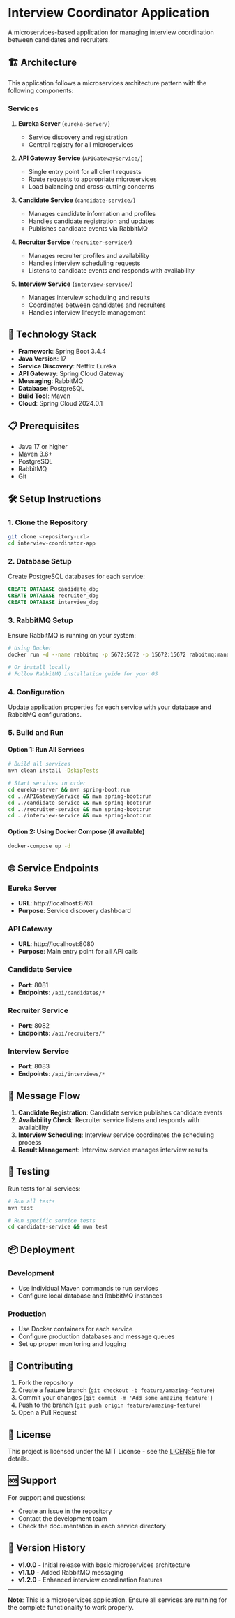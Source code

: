 # Interview Coordinator Application

A microservices-based application for managing interview coordination between candidates and recruiters.

## 🏗️ Architecture

This application follows a microservices architecture pattern with the following components:

### Services

1. **Eureka Server** (`eureka-server/`)
   - Service discovery and registration
   - Central registry for all microservices

2. **API Gateway Service** (`APIGatewayService/`)
   - Single entry point for all client requests
   - Route requests to appropriate microservices
   - Load balancing and cross-cutting concerns

3. **Candidate Service** (`candidate-service/`)
   - Manages candidate information and profiles
   - Handles candidate registration and updates
   - Publishes candidate events via RabbitMQ

4. **Recruiter Service** (`recruiter-service/`)
   - Manages recruiter profiles and availability
   - Handles interview scheduling requests
   - Listens to candidate events and responds with availability

5. **Interview Service** (`interview-service/`)
   - Manages interview scheduling and results
   - Coordinates between candidates and recruiters
   - Handles interview lifecycle management

## 🚀 Technology Stack

- **Framework**: Spring Boot 3.4.4
- **Java Version**: 17
- **Service Discovery**: Netflix Eureka
- **API Gateway**: Spring Cloud Gateway
- **Messaging**: RabbitMQ
- **Database**: PostgreSQL
- **Build Tool**: Maven
- **Cloud**: Spring Cloud 2024.0.1

## 📋 Prerequisites

- Java 17 or higher
- Maven 3.6+
- PostgreSQL
- RabbitMQ
- Git

## 🛠️ Setup Instructions

### 1. Clone the Repository

```bash
git clone <repository-url>
cd interview-coordinator-app
```

### 2. Database Setup

Create PostgreSQL databases for each service:

```sql
CREATE DATABASE candidate_db;
CREATE DATABASE recruiter_db;
CREATE DATABASE interview_db;
```

### 3. RabbitMQ Setup

Ensure RabbitMQ is running on your system:

```bash
# Using Docker
docker run -d --name rabbitmq -p 5672:5672 -p 15672:15672 rabbitmq:management

# Or install locally
# Follow RabbitMQ installation guide for your OS
```

### 4. Configuration

Update application properties for each service with your database and RabbitMQ configurations.

### 5. Build and Run

#### Option 1: Run All Services

```bash
# Build all services
mvn clean install -DskipTests

# Start services in order
cd eureka-server && mvn spring-boot:run
cd ../APIGatewayService && mvn spring-boot:run
cd ../candidate-service && mvn spring-boot:run
cd ../recruiter-service && mvn spring-boot:run
cd ../interview-service && mvn spring-boot:run
```

#### Option 2: Using Docker Compose (if available)

```bash
docker-compose up -d
```

## 🌐 Service Endpoints

### Eureka Server
- **URL**: http://localhost:8761
- **Purpose**: Service discovery dashboard

### API Gateway
- **URL**: http://localhost:8080
- **Purpose**: Main entry point for all API calls

### Candidate Service
- **Port**: 8081
- **Endpoints**: `/api/candidates/*`

### Recruiter Service
- **Port**: 8082
- **Endpoints**: `/api/recruiters/*`

### Interview Service
- **Port**: 8083
- **Endpoints**: `/api/interviews/*`

## 🔄 Message Flow

1. **Candidate Registration**: Candidate service publishes candidate events
2. **Availability Check**: Recruiter service listens and responds with availability
3. **Interview Scheduling**: Interview service coordinates the scheduling process
4. **Result Management**: Interview service manages interview results

## 🧪 Testing

Run tests for all services:

```bash
# Run all tests
mvn test

# Run specific service tests
cd candidate-service && mvn test
```

## 📦 Deployment

### Development
- Use individual Maven commands to run services
- Configure local database and RabbitMQ instances

### Production
- Use Docker containers for each service
- Configure production databases and message queues
- Set up proper monitoring and logging

## 🤝 Contributing

1. Fork the repository
2. Create a feature branch (`git checkout -b feature/amazing-feature`)
3. Commit your changes (`git commit -m 'Add some amazing feature'`)
4. Push to the branch (`git push origin feature/amazing-feature`)
5. Open a Pull Request

## 📝 License

This project is licensed under the MIT License - see the [LICENSE](LICENSE) file for details.

## 🆘 Support

For support and questions:
- Create an issue in the repository
- Contact the development team
- Check the documentation in each service directory

## 🔄 Version History

- **v1.0.0** - Initial release with basic microservices architecture
- **v1.1.0** - Added RabbitMQ messaging
- **v1.2.0** - Enhanced interview coordination features

---

**Note**: This is a microservices application. Ensure all services are running for the complete functionality to work properly.
